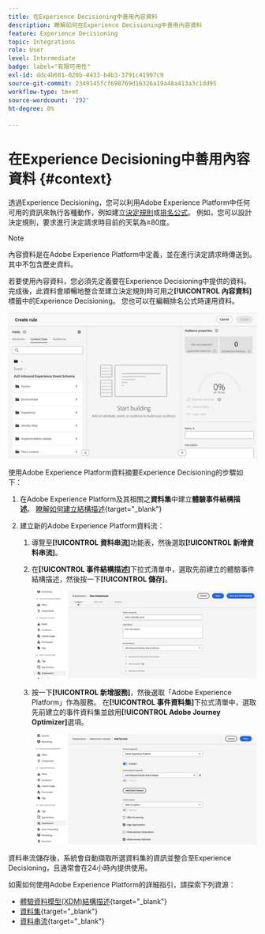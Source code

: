 ```yaml
---
title: 在Experience Decisioning中善用內容資料
description: 瞭解如何在Experience Decisioning中善用內容資料
feature: Experience Decisioning
topic: Integrations
role: User
level: Intermediate
badge: label="有限可用性"
exl-id: ddc4b681-020b-4433-b4b3-3791c41907c9
source-git-commit: 2349145fcf698769d16326a19a48a413a3c1dd95
workflow-type: tm+mt
source-wordcount: '292'
ht-degree: 0%

---
```


# 在Experience Decisioning中善用內容資料 {#context}

透過Experience Decisioning，您可以利用Adobe Experience Platform中任何可用的資訊來執行各種動作，例如建立[決定規則](rules.md)或[排名公式](ranking.md)。 例如，您可以設計決定規則，要求進行決定請求時目前的天氣為≥80度。

>[!NOTE]
>
>內容資料是在Adobe Experience Platform中定義，並在進行決定請求時傳送到。 其中不包含歷史資料。

若要使用內容資料，您必須先定義要在Experience Decisioning中提供的資料。 完成後，此資料會順暢地整合至建立決定規則時可用之&#x200B;**[!UICONTROL 內容資料]**&#x200B;標籤中的Experience Decisioning。 您也可以在編輯排名公式時運用資料。

![](assets/decision-rules-context.png)

使用Adobe Experience Platform資料摘要Experience Decisioning的步驟如下：

1. 在Adobe Experience Platform及其相關之&#x200B;**資料集**&#x200B;中建立&#x200B;**體驗事件結構描述**。 [瞭解如何建立結構描述](https://experienceleague.adobe.com/en/docs/experience-platform/xdm/ui/resources/schemas){target="_blank"}

1. 建立新的Adobe Experience Platform資料流：

   1. 導覽至&#x200B;**[!UICONTROL 資料串流]**&#x200B;功能表，然後選取&#x200B;**[!UICONTROL 新增資料串流]**。

   1. 在&#x200B;**[!UICONTROL 事件結構描述]**&#x200B;下拉式清單中，選取先前建立的體驗事件結構描述，然後按一下&#x200B;**[!UICONTROL 儲存]**。

      ![](assets/decision-rule-context-datastream.png)

   1. 按一下&#x200B;**[!UICONTROL 新增服務]**，然後選取「Adobe Experience Platform」作為服務。 在&#x200B;**[!UICONTROL 事件資料集]**&#x200B;下拉式清單中，選取先前建立的事件資料集並啟用&#x200B;**[!UICONTROL Adobe Journey Optimizer]**&#x200B;選項。

      ![](assets/decision-rules-context-datastream-service.png)

資料串流儲存後，系統會自動擷取所選資料集的資訊並整合至Experience Decisioning，且通常會在24小時內提供使用。

如需如何使用Adobe Experience Platform的詳細指引，請探索下列資源：

* [體驗資料模型(XDM)結構描述](https://experienceleague.adobe.com/en/docs/experience-platform/xdm/schema/composition){target="_blank"}
* [資料集](https://experienceleague.adobe.com/en/docs/experience-platform/catalog/datasets/overview){target="_blank"}
* [資料串流](https://experienceleague.adobe.com/en/docs/experience-platform/datastreams/overview){target="_blank"}
